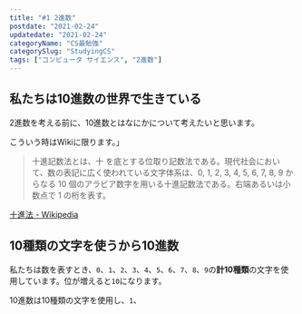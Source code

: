 ```yaml
---
title: "#1 2進数"
postdate: "2021-02-24"
updatedate: "2021-02-24"
categoryName: "CS最勉強"
categorySlug: "StudyingCS"
tags: ["コンピュータ サイエンス", "2進数"]
---
```


## 私たちは10進数の世界で生きている

2進数を考える前に、10進数とはなにかについて考えたいと思います。

こういう時はWikiに限ります。」

>十進記数法とは、十 を底とする位取り記数法である。現代社会において、数の表記に広く使われている文字体系は、0, 1, 2, 3, 4, 5, 6, 7, 8, 9 からなる 10 個のアラビア数字を用いる十進記数法である。右端あるいは小数点で 1 の桁を表す。

[十進法 - Wikipedia](view-source:https://ja.wikipedia.org/wiki/%E5%8D%81%E9%80%B2%E6%B3%95)

## 10種類の文字を使うから10進数

私たちは数を表すとき、`0`、`1`、`2`、`3`、`4`、`5`、`6`、`7`、`8`、`9`の**計10種類**の文字を使用しています。位が増えると`10`になります。

10進数は10種類の文字を使用し、`1`、


